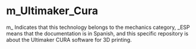 # m_Ultimaker_Cura
m_ Indicates that this technology belongs to the mechanics category, _ESP means that the documentation is in Spanish, and this specific repository is about the Ultimaker CURA software for 3D printing.
